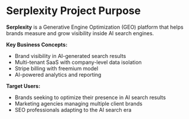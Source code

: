 # Serplexity Project Purpose

**Serplexity** is a Generative Engine Optimization (GEO) platform that helps brands measure and grow visibility inside AI search engines.

**Key Business Concepts:**
- Brand visibility in AI-generated search results
- Multi-tenant SaaS with company-level data isolation
- Stripe billing with freemium model
- AI-powered analytics and reporting

**Target Users:**
- Brands seeking to optimize their presence in AI search results
- Marketing agencies managing multiple client brands
- SEO professionals adapting to the AI search era